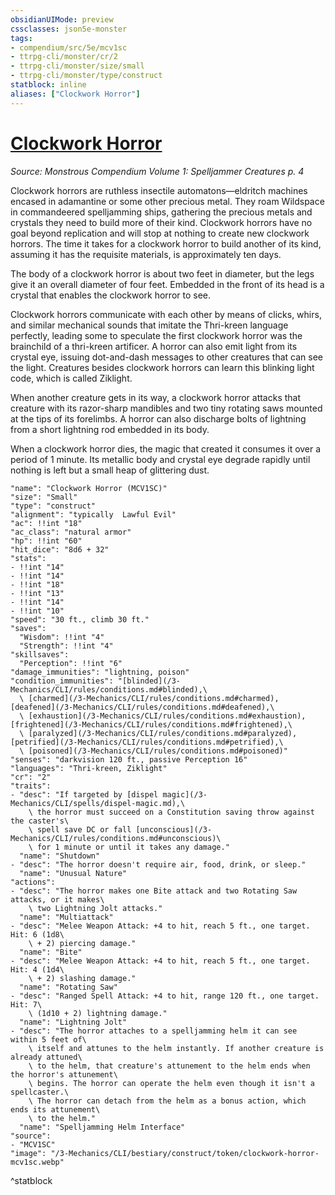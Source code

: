 ```yaml
---
obsidianUIMode: preview
cssclasses: json5e-monster
tags:
- compendium/src/5e/mcv1sc
- ttrpg-cli/monster/cr/2
- ttrpg-cli/monster/size/small
- ttrpg-cli/monster/type/construct
statblock: inline
aliases: ["Clockwork Horror"]
---
```

# [Clockwork Horror](3-Mechanics\CLI\bestiary\construct/clockwork-horror-mcv1sc.md)
*Source: Monstrous Compendium Volume 1: Spelljammer Creatures p. 4*  

Clockwork horrors are ruthless insectile automatons—eldritch machines encased in adamantine or some other precious metal. They roam Wildspace in commandeered spelljamming ships, gathering the precious metals and crystals they need to build more of their kind. Clockwork horrors have no goal beyond replication and will stop at nothing to create new clockwork horrors. The time it takes for a clockwork horror to build another of its kind, assuming it has the requisite materials, is approximately ten days.

The body of a clockwork horror is about two feet in diameter, but the legs give it an overall diameter of four feet. Embedded in the front of its head is a crystal that enables the clockwork horror to see.

Clockwork horrors communicate with each other by means of clicks, whirs, and similar mechanical sounds that imitate the Thri-kreen language perfectly, leading some to speculate the first clockwork horror was the brainchild of a thri-kreen artificer. A horror can also emit light from its crystal eye, issuing dot-and-dash messages to other creatures that can see the light. Creatures besides clockwork horrors can learn this blinking light code, which is called Ziklight.

When another creature gets in its way, a clockwork horror attacks that creature with its razor-sharp mandibles and two tiny rotating saws mounted at the tips of its forelimbs. A horror can also discharge bolts of lightning from a short lightning rod embedded in its body.

When a clockwork horror dies, the magic that created it consumes it over a period of 1 minute. Its metallic body and crystal eye degrade rapidly until nothing is left but a small heap of glittering dust.

```statblock
"name": "Clockwork Horror (MCV1SC)"
"size": "Small"
"type": "construct"
"alignment": "typically  Lawful Evil"
"ac": !!int "18"
"ac_class": "natural armor"
"hp": !!int "60"
"hit_dice": "8d6 + 32"
"stats":
- !!int "14"
- !!int "14"
- !!int "18"
- !!int "13"
- !!int "14"
- !!int "10"
"speed": "30 ft., climb 30 ft."
"saves":
  "Wisdom": !!int "4"
  "Strength": !!int "4"
"skillsaves":
  "Perception": !!int "6"
"damage_immunities": "lightning, poison"
"condition_immunities": "[blinded](/3-Mechanics/CLI/rules/conditions.md#blinded),\
  \ [charmed](/3-Mechanics/CLI/rules/conditions.md#charmed), [deafened](/3-Mechanics/CLI/rules/conditions.md#deafened),\
  \ [exhaustion](/3-Mechanics/CLI/rules/conditions.md#exhaustion), [frightened](/3-Mechanics/CLI/rules/conditions.md#frightened),\
  \ [paralyzed](/3-Mechanics/CLI/rules/conditions.md#paralyzed), [petrified](/3-Mechanics/CLI/rules/conditions.md#petrified),\
  \ [poisoned](/3-Mechanics/CLI/rules/conditions.md#poisoned)"
"senses": "darkvision 120 ft., passive Perception 16"
"languages": "Thri-kreen, Ziklight"
"cr": "2"
"traits":
- "desc": "If targeted by [dispel magic](/3-Mechanics/CLI/spells/dispel-magic.md),\
    \ the horror must succeed on a Constitution saving throw against the caster's\
    \ spell save DC or fall [unconscious](/3-Mechanics/CLI/rules/conditions.md#unconscious)\
    \ for 1 minute or until it takes any damage."
  "name": "Shutdown"
- "desc": "The horror doesn't require air, food, drink, or sleep."
  "name": "Unusual Nature"
"actions":
- "desc": "The horror makes one Bite attack and two Rotating Saw attacks, or it makes\
    \ two Lightning Jolt attacks."
  "name": "Multiattack"
- "desc": "Melee Weapon Attack: +4 to hit, reach 5 ft., one target. Hit: 6 (1d8\
    \ + 2) piercing damage."
  "name": "Bite"
- "desc": "Melee Weapon Attack: +4 to hit, reach 5 ft., one target. Hit: 4 (1d4\
    \ + 2) slashing damage."
  "name": "Rotating Saw"
- "desc": "Ranged Spell Attack: +4 to hit, range 120 ft., one target. Hit: 7\
    \ (1d10 + 2) lightning damage."
  "name": "Lightning Jolt"
- "desc": "The horror attaches to a spelljamming helm it can see within 5 feet of\
    \ itself and attunes to the helm instantly. If another creature is already attuned\
    \ to the helm, that creature's attunement to the helm ends when the horror's attunement\
    \ begins. The horror can operate the helm even though it isn't a spellcaster.\
    \ The horror can detach from the helm as a bonus action, which ends its attunement\
    \ to the helm."
  "name": "Spelljamming Helm Interface"
"source":
- "MCV1SC"
"image": "/3-Mechanics/CLI/bestiary/construct/token/clockwork-horror-mcv1sc.webp"
```
^statblock